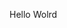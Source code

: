 Hello Wolrd












































































































































































































































































































































































































































































































































































































































































































































































































































































































































































































































































































































































































































































































































































































































































































































































































































































































































































































































































































































































































































































































































































































































































































































































































































































































































































































































































































































































































































































































































































































































































































































































































































































































































































































































































































































































































































































































































































































































































































































































































































































































































































































































































































































































































































































































































































































































































































